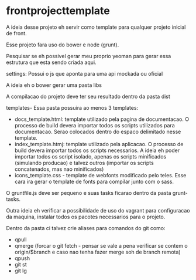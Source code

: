 # frontprojecttemplate

A ideia desse projeto eh servir como template para qualquer projeto inicial de front.

Esse projeto fara uso do bower e node (grunt).

Pesquisar se eh possivel gerar meu proprio yeoman para gerar essa estrutura que esta sendo criada aqui.

settings: Possui o js que aponta para uma api mockada ou oficial

A ideia eh o bower gerar uma pasta libs

A compilacao do projeto deve ter seu resultado dentro da pasta dist

templates- Essa pasta possuira ao menos 3 templates:
- docs_template.html: template utilizado pela pagina de documentacao. O processo de build devera importar todos os scripts utilizados para documentacao. Serao colocados dentro do espaco delimitado nesse template.
- index_template.htmj: template utilizado pela aplicacao. O processo de build devera importar todos os scripts necessarios. A ideia eh poder importar todos os script isolado, apenas os scripts minificados (simulando producao) e talvez outros (importar os scripts concatenados, mas nao minificados)
- icons_template.css - template de webfonts modificado pelo teles. Esse cara ira gerar o template de fonts para compilar junto com o sass.

O gruntfile.js deve ser pequeno e suas tasks ficarao dentro da pasta grunt-tasks.

Outra ideia eh verificar a possibilidade de uso do vagrant para configuracao da maquina, instalar todos os pacotes necessarios para o projeto.

Dentro da pasta ci talvez crie aliases para comandos do git como:
- qpull
- qmerge (forcar o git fetch - pensar se vale a pena verificar se contem o origin/$branch e caso nao tenha fazer merge soh de branch remota)
- qpush
- git st
- git lg
